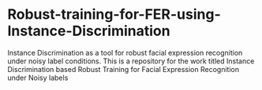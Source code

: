 # Robust-training-for-FER-using-Instance-Discrimination
Instance Discrimination as a tool for robust facial expression recognition under noisy label conditions. This is a repository for the work titled Instance Discrimination based Robust Training for Facial Expression Recognition under Noisy labels
